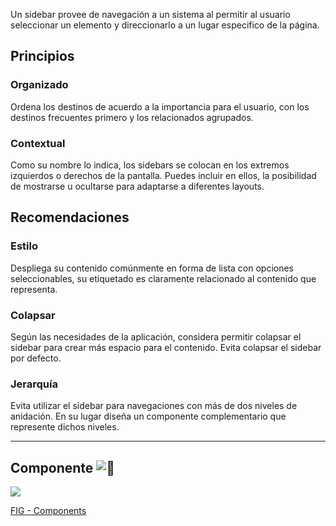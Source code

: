Un sidebar provee de navegación a un sistema al permitir al usuario seleccionar un elemento y direccionarlo a un lugar especifico de la página.

## Principios

### Organizado

Ordena los destinos de acuerdo a la importancia para el usuario, con los destinos frecuentes primero y los relacionados agrupados.

### Contextual

Como su nombre lo indica, los sidebars se colocan en los extremos izquierdos o derechos de la pantalla. Puedes incluir en ellos, la posibilidad de mostrarse u ocultarse para adaptarse a diferentes layouts.

## Recomendaciones

### Estilo

Despliega su contenido comúnmente en forma de lista con opciones seleccionables, su etiquetado es claramente relacionado al contenido que representa.

### Colapsar

Según las necesidades de la aplicación, considera permitir colapsar el sidebar para crear más espacio para el contenido. Evita colapsar el sidebar por defecto.

### Jerarquía

Evita utilizar el sidebar para navegaciones con más de dos niveles de anidación. En su lugar diseña un componente complementario que represente dichos niveles.

---

## Componente ![:link:](https://pf-emoji-service--cdn.us-east-1.prod.public.atl-paas.net/standard/caa27a19-fc09-4452-b2b4-a301552fd69c/64x64/1f517.png)

![](https://static.figma.com/uploads/b6df2735e4cb368306acf5480b50f96e69f96099)

[FIG - Components](https://www.figma.com/file/adTpzuue9VJyGt5D6bb45F/FIG---Components?node-id=2105%3A2456)